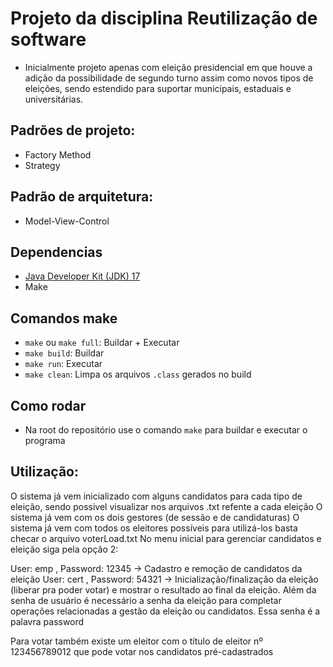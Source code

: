 # Projeto da disciplina Reutilização de software
- Inicialmente projeto apenas com eleição presidencial em que houve a adição da possibilidade de segundo turno assim como novos tipos de eleições, sendo estendido para suportar municipais, estaduais e universitárias.

## Padrões de projeto:
- Factory Method
- Strategy

## Padrão de arquitetura:
- Model-View-Control

## Dependencias

- [Java Developer Kit (JDK) 17](https://www.oracle.com/java/technologies/javase/jdk17-archive-downloads.html)
- Make

## Comandos make

- `make` ou `make full`: Buildar + Executar
- `make build`: Buildar
- `make run`: Executar
- `make clean`: Limpa os arquivos `.class` gerados no build

## Como rodar

- Na root do repositório use o comando `make` para buildar e executar o programa

## Utilização:

O sistema já vem inicializado com alguns candidatos para cada tipo de eleição, sendo possivel visualizar nos arquivos .txt refente a cada eleição
O sistema já vem com os dois gestores (de sessão e de candidaturas)
O sistema já vem com todos os eleitores possíveis para utilizá-los basta checar o arquivo voterLoad.txt
No menu inicial para gerenciar candidatos e eleição siga pela opção 2:

User: emp , Password: 12345 -> Cadastro e remoção de candidatos da eleição
User: cert , Password: 54321 -> Inicialização/finalização da eleição (liberar pra poder votar) e mostrar o resultado ao final da eleição.
Além da senha de usuário é necessário a senha da eleição para completar operações relacionadas a gestão da eleição ou candidatos. Essa senha é a palavra password

Para votar também existe um eleitor com o título de eleitor nº 123456789012 que pode votar nos candidatos pré-cadastrados
